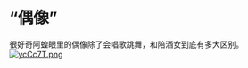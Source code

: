 # “偶像”
很好奇阿蝗眼里的偶像除了会唱歌跳舞，和陪酒女到底有多大区别。
[![ycCc7T.png](https://s3.ax1x.com/2021/02/16/ycCc7T.png)](https://imgchr.com/i/ycCc7T)